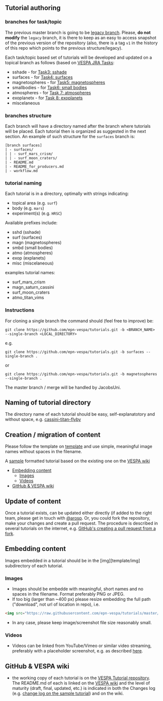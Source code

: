 ## Tutorial authoring

### branches for task/topic
The previous master branch is going to be [legacy branch](https://github.com/epn-vespa/tutorials/tree/legacy).
Please, **do not modify** the `legacy` branch, it is there to keep as an easy to access snapshot of the previous version of the repository (also, there is a tag `v1` in the history of this repo which points to the previous structure/legacy).

Each task/topic based set of tutorials will be developed and updated on a topical branch as follows (based on [VESPA JRA Tasks](https://voparis-confluence.obspm.fr):

* sshade - for [Task3: sshade](https://voparis-confluence.obspm.fr/display/VES/JRA-Task+3.+SSHADE)
* surfaces - for [Task4: surfaces](https://voparis-confluence.obspm.fr/display/VES/JRA-Task+4.+Surfaces)
* magnetospheres - for [Task5: magnetospheres](https://voparis-confluence.obspm.fr/display/VES/JRA-Task+5.+Magnetospheres)
* smallbodies - for [Task6: small bodies](https://voparis-confluence.obspm.fr/display/VES/JRA-Task+6.+Small+bodies)
* atmospheres - for [Task 7: atmospheres](https://voparis-confluence.obspm.fr/display/VES/JRA-Task+7.+Atmospheres)
* exoplanetx - for [Task 8: exoplanets](https://voparis-confluence.obspm.fr/display/VES/JRA-Task+8.+Exoplanets)
* miscelaneous

### branches structure
Each branch will have a directory named after the branch where tutorials will be placed.
Each tutorial then is organized as suggested in the next section.
An example of such structure for the `surfaces` branch is:
```
[branch surfaces]
| - surfaces/
| | - surf_mars_crism/
| | - surf_moon_craters/
| - README.md
| - README_for_producers.md
| - workflow.md
```

### tutorial naming
Each tutorial is in a directory, optimally with strings indicating:

* topical area (e.g. ```surf```)
* body (e.g. ```mars```)
* experiment(s) (e.g. ```HRSC```)

Available prefixes include:

* sshd (sshade)
* surf (surfaces)
* magn (magnetospheres)
* smbd (small bodies)
* atmo (atmospheres)
* exop (explanets)
* misc (miscelaneous)

examples tutorial names:

* surf_mars_crism
* magn_saturn_cassini
* surf_moon_craters
* atmo_titan_vims


### Instructions
For cloning a single branch the command should (feel free to improve) be:

```
git clone https://github.com/epn-vespa/tutorials.git -b <BRANCH_NAME> --single-branch <LOCAL_DIRECTORY>
```
e.g.

```
git clone https://github.com/epn-vespa/tutorials.git -b surfaces --single-branch .
```
or 

```
git clone https://github.com/epn-vespa/tutorials.git -b magnetospheres --single-branch .
```

The master branch / merge will be handled by JacobsUni.



## Naming of tutorial directory

The directory name of each tutorial should be easy, self-explanatotory and without space, e.g. [cassini-titan-flyby](https://github.com/epn-vespa/tutorials/tree/master/misc/cassini-titan-flyby)

## Creation / migration of content 

Please follow the template on [template](template) and use simple, meaningful image names without spaces in the filename.

A [sample](sample) formatted tutorial based on the existing one on the [VESPA wiki](https://voparis-confluence.obspm.fr/pages/viewpage.action?pageId=564111)

* [Embedding content](#embedding-content)
  * [Images](#images)
  * [Videos](#videos)
* [GitHub & VESPA wiki](#github--vespa-wiki)

## Update of content

Once a tutorial exists, can be updated either directly (if added to the right team, please get in touch with [@arosp](https://github.com/aprossi). Or, you could fork the repository, make your changes and create a pull request. The procedure is described in several tutorials on the internet, e.g. [GitHub's creating a pull request from a fork](https://help.github.com/articles/creating-a-pull-request-from-a-fork/).

##  Embedding content
Images embedded in a tutorial should be in the [img][template/img] subdirectory of each tutorial.

### Images
* Images should be embedde with meaningful, short names and no spaces in the filename. Format preferably PNG or JPEG. 
* If too big (larger than ~400 px) please resize embedding the full path ("download", not url of location in repo), i.e.

```html
<img src="https://raw.githubusercontent.com/epn-vespa/tutorials/master/template/img/1.png" width="400">
```
* In any case, please keep image/screenshot file size reasonably small.

### Videos 
* Videos can be linked from YouTube/Vimeo or similar video streaming, preferably with a placeholder screenshot, e.g. as described [here](http://stackoverflow.com/questions/4279611/how-to-embed-a-video-into-github-readme-md).

## GitHub & VESPA wiki
* the working copy of each tutorial is on the [VESPA Tutorial repository](https://github.com/epn-vespa/tutorials). The README.md of each is linked on the [VESPA wiki](http://discussions.europlanet-vespa.eu/) and the level of maturity (draft, final, updated, etc.) is indicated in both the Changes log (e.g. [change log on the sample tutorial](https://github.com/epn-vespa/tutorials/tree/master/template#change-log)) and on the wiki.
